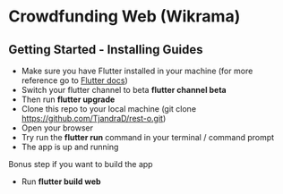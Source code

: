 # Crowdfunding Web (Wikrama)

## Getting Started - Installing Guides

- Make sure you have Flutter installed in your machine (for more reference go to [Flutter docs](https://flutter.dev/docs/get-started/install))
- Switch your flutter channel to beta **flutter channel beta**
- Then run **flutter upgrade**
- Clone this repo to your local machine (git clone https://github.com/TjandraD/rest-o.git)
- Open your browser
- Try run the **flutter run** command in your terminal / command prompt
- The app is up and running

Bonus step if you want to build the app
- Run **flutter build web**